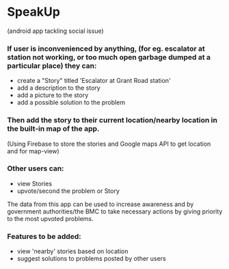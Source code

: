# SpeakUp  
(android app tackling social issue)

### If user is inconvenienced by anything, (for eg. escalator at station not working, or too much open garbage dumped at a particular place) they can:  
* create a "Story" titled 'Escalator at Grant Road station'  
* add a description to the story  
* add a picture to the story  
* add a possible solution to the problem  

### Then add the story to their current location/nearby location in the built-in map of the app.   
(Using Firebase to store the stories and Google maps API to get location and for map-view)

### Other users can:  
* view Stories  
* upvote/second the problem or Story  

The data from this app can be used to increase awareness and by government authorities/the BMC to take necessary actions by giving priority to the most upvoted problems.

### Features to be added:  
* view 'nearby' stories based on location  
* suggest solutions to problems posted by other users  
